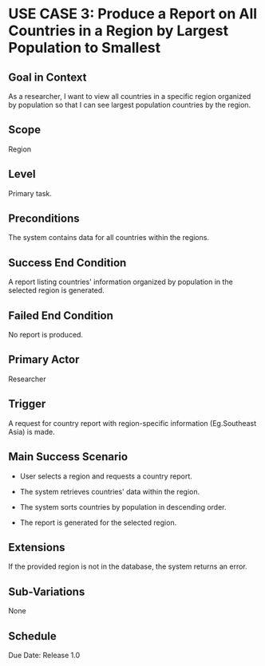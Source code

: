 # USE CASE 3: Produce a Report on All Countries in a Region by Largest Population to Smallest

## Goal in Context

As a researcher, I want to view all countries in a specific region organized by population so that I can see largest population countries by the region.

## Scope

Region

## Level

Primary task.

## Preconditions

The system contains data for all countries within the regions.

## Success End Condition

A report listing countries' information organized by population in the selected region is generated.

## Failed End Condition

No report is produced.

## Primary Actor

Researcher

## Trigger

A request for country report with region-specific information (Eg.Southeast Asia) is made.

## Main Success Scenario

- User selects a region and requests a country report.

- The system retrieves countries' data within the region.

- The system sorts countries by population in descending order.

- The report is generated for the selected region.

## Extensions

If the provided region is not in the database, the system returns an error.

## Sub-Variations

None

## Schedule

Due Date: Release 1.0